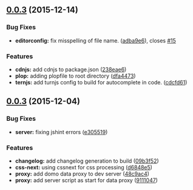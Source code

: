 <a name="0.0.3"></a>
## [0.0.3](/https://git.empdev.domo.com/AppTeam6/da-webpack/compare/v0.0.3...v0.0.3) (2015-12-14)


### Bug Fixes

* **editorconfig:** fix misspelling of file name. ([adba9e6](https://git.empdev.domo.com/AppTeam6/da-webpack/commits/adba9e6)), closes [#15](https://git.empdev.domo.com/AppTeam6/da-webpack/issues/15)

### Features

* **cdnjs:** add cdnjs to package.json ([238eae6](https://git.empdev.domo.com/AppTeam6/da-webpack/commits/238eae6))
* **plop:** adding plopfile to root directory ([dfa4473](https://git.empdev.domo.com/AppTeam6/da-webpack/commits/dfa4473))
* **ternjs:** add turnjs config to build for autocomplete in code. ([cdcfd61](https://git.empdev.domo.com/AppTeam6/da-webpack/commits/cdcfd61))



<a name="0.0.3"></a>
## [0.0.3](/https://git.empdev.domo.com/AppTeam6/da-webpack/compare/d6848e5...v0.0.3) (2015-12-04)


### Bug Fixes

* **server:** fixing jshint errors ([e305519](https://git.empdev.domo.com/AppTeam6/da-webpack/commits/e305519))

### Features

* **changelog:** add changelog generation to build ([09b3f52](https://git.empdev.domo.com/AppTeam6/da-webpack/commits/09b3f52))
* **css-next:** using cssnext for css processing ([d6848e5](https://git.empdev.domo.com/AppTeam6/da-webpack/commits/d6848e5))
* **proxy:** add domo data proxy to dev server ([48c9ac4](https://git.empdev.domo.com/AppTeam6/da-webpack/commits/48c9ac4))
* **proxy:** add server script as start for data proxy ([9111047](https://git.empdev.domo.com/AppTeam6/da-webpack/commits/9111047))



